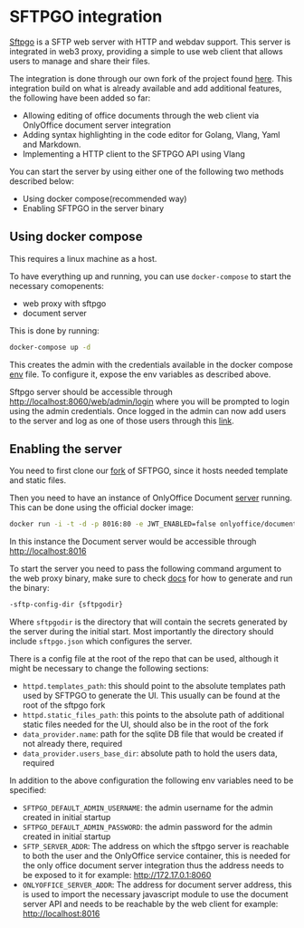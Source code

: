 # SFTPGO integration

[Sftpgo](https://github.com/drakkan/sftpgo) is a SFTP web server with HTTP and webdav support. This server is integrated in web3 proxy, providing a simple to use web client that allows users to manage and share their files.

The integration is done through our own fork of the project found [here](https://github.com/freeflowuniverse/aydo). This integration build on what is already available and add additional features, the following have been added so far:

- Allowing editing of office documents through the web client via OnlyOffice document server integration
- Adding syntax highlighting in the code editor for Golang, Vlang, Yaml and Markdown.
- Implementing a HTTP client to the SFTPGO API using Vlang

You can start the server by using either one of the following two methods described below:

- Using docker compose(recommended way)
- Enabling SFTPGO in the server binary

## Using docker compose

This requires a linux machine as a host.

To have everything up and running, you can use `docker-compose` to start the necessary comopenents:

- web proxy with sftpgo
- document server

This is done by running:

```bash
docker-compose up -d
```

This creates the admin with the credentials available in the docker compose [env](../../../.env) file. To configure it, expose the env variables as described above.

Sftpgo server should be accessible through <http://localhost:8060/web/admin/login> where you will be prompted to login using the admin credentials.
Once logged in the admin can now add users to the server and log as one of those users through this [link](http://localhost:8060/web/client/login).

## Enabling the server

You need to first clone our [fork](https://github.com/freeflowuniverse/aydo) of SFTPGO, since it hosts needed template and static files.

Then you need to have an instance of OnlyOffice Document [server](https://github.com/ONLYOFFICE/DocumentServer) running. This can be done using the official docker image:

```bash
docker run -i -t -d -p 8016:80 -e JWT_ENABLED=false onlyoffice/documentserver
```

In this instance the Document server would be accessible through <http://localhost:8016>

To start the server you need to pass the following command argument to the web proxy binary, make sure to check [docs](../../../README.md) for how to generate and run the binary:

```bash
-sftp-config-dir {sftpgodir}
```

Where `sftpgodir` is the directory that will contain the secrets generated by the server during the initial start. Most importantly the directory should include `sftpgo.json` which configures the server.

There is a config file at the root of the repo that can be used, although it might be necessary to change the following sections:

- `httpd.templates_path`: this should point to the absolute templates path used by SFTPGO to generate the UI. This usually can be found at the root of the sftpgo fork
- `httpd.static_files_path`: this points to the absolute path of additional static files needed for the UI, should also be in the root of the fork
- `data_provider.name`: path for the sqlite DB file that would be created if not already there, required
- `data_provider.users_base_dir`: absolute path to hold the users data, required

In addition to the above configuration the following env variables need to be specified:

- `SFTPGO_DEFAULT_ADMIN_USERNAME`: the admin username for the admin created in initial startup
- `SFTPGO_DEFAULT_ADMIN_PASSWORD`: the admin password for the admin created in initial startup
- `SFTP_SERVER_ADDR`: The address on which the sftpgo server is reachable to both the user and the OnlyOffice service container, this is needed for the only office document server integration thus the address needs to be exposed to it for example: <http://172.17.0.1:8060>
- `ONLYOFFICE_SERVER_ADDR`: The address for document server address, this is used to import the necessary javascript module to use the document server API and needs to be reachable by the web client for example: <http://localhost:8016>
